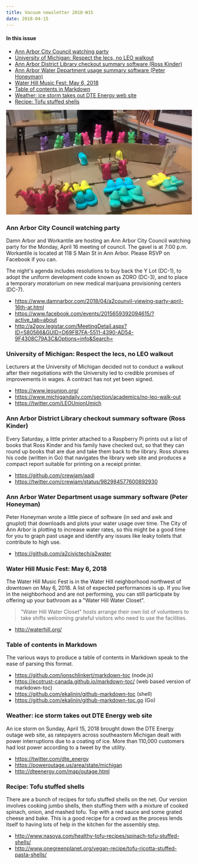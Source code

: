```yaml
---
title: Vacuum newsletter 2018-W15
date: 2018-04-15
---
```


#### In this issue

* [Ann Arbor City Council watching party](#ann-arbor-city-council-watching-party)
* [University of Michigan: Respect the lecs, no LEO walkout](#university-of-michigan-respect-the-lecs-no-leo-walkout)
* [Ann Arbor District Library checkout summary software (Ross Kinder)](#ann-arbor-district-library-checkout-summary-software-ross-kinder)
* [Ann Arbor Water Department usage summary software (Peter Honeyman)](#ann-arbor-water-department-usage-summary-software-peter-honeyman)
* [Water Hill Music Fest: May 6, 2018](#water-hill-music-fest-may-6-2018)
* [Table of contents in Markdown](#table-of-contents-in-markdown)
* [Weather: ice storm takes out DTE Energy web site](#weather-ice-storm-takes-out-dte-energy-web-site)
* [Recipe: Tofu stuffed shells](#recipe-tofu-stuffed-shells)

![Ann Arbor City Council peeps. Via Patti Smith](https://github.com/vielmetti/vacuum/blob/master/photos/2018/a2council-peeps.jpg)


### Ann Arbor City Council watching party

Damn Arbor and Workantile are hosting an Ann Arbor City Council
watching party for the Monday, April 16 meeting of council.
The gavel is at 7:00 p.m. Workantile is located at 118 S Main 
St in Ann Arbor. Please RSVP on Facebook if you can.

The night's agenda includes resolutions to buy back the Y Lot (DC-1), 
to adopt the uniform development code known as ZORO (DC-3), and to
place a temporary moratorium on new medical marijuana provisioning
centers (DC-7).

* https://www.damnarbor.com/2018/04/a2counvil-viewing-party-april-16th-at.html
* https://www.facebook.com/events/2015659392094615/?active_tab=about
* http://a2gov.legistar.com/MeetingDetail.aspx?ID=580566&GUID=D69FB7FA-5511-4390-AD54-9F4308C79A3C&Options=info&Search=

### University of Michigan: Respect the lecs, no LEO walkout

Lecturers at the University of Michigan decided not to conduct
a walkout after their negotiations with the University led to
credible promises of improvements in wages. A contract has not
yet been signed.

* https://www.leounion.org/
* https://www.michigandaily.com/section/academics/no-leo-walk-out
* https://twitter.com/LEOUnionUmich

### Ann Arbor District Library checkout summary software (Ross Kinder)

Every Saturday, a little printer attached to a Raspberry Pi prints out
a list of books that Ross Kinder and his family have checked out, 
so that they can round up books that are due and take them back to the
library. Ross shares his code (written in Go) that navigates the library
web site and produces a compact report suitable for printing on a receipt
printer.

* https://github.com/crewjam/aadl
* https://twitter.com/crewjam/status/982984577600892930

### Ann Arbor Water Department usage summary software (Peter Honeyman)

Peter Honeyman wrote a little piece of software (in sed and awk and gnuplot)
that downloads and plots your water usage over time. The City of Ann Arbor
is plotting to increase water rates, so this might be a good time for you
to graph past usage and identify any issues like leaky toilets that contribute
to high use.

* https://github.com/a2civictech/a2water

### Water Hill Music Fest: May 6, 2018

The Water Hill Music Fest is in the Water Hill neighborhood northwest
of downtown on May 6, 2018. A list of expected performances is up.
If you live in the neighborhood and are not performing, you can still
participate by offering up your bathroom as a "Water Hill Water Closet".

> "Water Hill Water Closet" hosts arrange their own list of volunteers
to take shifts welcoming grateful visitors who need to use the
facilities.

* http://waterhill.org/

### Table of contents in Markdown

The various ways to produce a table of contents in Markdown speak
to the ease of parsing this format.

* https://github.com/jonschlinkert/markdown-toc (node.js)
* https://ecotrust-canada.github.io/markdown-toc/ (web based version of markdown-toc)
* https://github.com/ekalinin/github-markdown-toc (shell)
* https://github.com/ekalinin/github-markdown-toc.go (Go)

### Weather: ice storm takes out DTE Energy web site

An ice storm on Sunday, April 15, 2018 brought down the DTE Energy
outage web site, as ratepayers across southeastern Michigan dealt
with power interruptions due to a coating of ice. More than 110,000
customers had lost power according to a tweet by the utility.

* https://twitter.com/dte_energy
* https://poweroutage.us/area/state/michigan
* http://dteenergy.com/map/outage.html

### Recipe: Tofu stuffed shells

There are a bunch of recipes for tofu stuffed shells on the net.
Our version involves cooking jumbo shells, then stuffing them
with a mixture of cooked spinach, onion, and mashed tofu. Top
with a red sauce and some grated cheese and bake. This is a good
recipe for a crowd as the process lends itself to having lots of
help in the kitchen for the assembly step.

* http://www.nasoya.com/healthy-tofu-recipes/spinach-tofu-stuffed-shells/
* http://www.onegreenplanet.org/vegan-recipe/tofu-ricotta-stuffed-pasta-shells/
